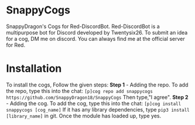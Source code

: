 # SnappyCogs
SnappyDragon's Cogs for Red-DiscordBot. Red-DiscordBot is a multipurpose bot for Discord developed by Twentysix26.
To submit an idea for a cog, DM me on discord. You can always find me at the official server for Red.

# Installation
To install the cogs, Follow the given steps:
**Step 1** - Adding the repo.
To add the repo, type this into the chat:
``[p]cog repo add snappycogs https://github.com/SnappyDragon18/SnappyCogs``
Then type,"I agree".
**Step 2** - Adding the cog.
To add the cog, type this into the chat:
``[p]cog install snappycogs [cog_name]``
If it has any library dependencies, type ``pip3 install [library_name]`` in git.
Once the module has loaded up, type yes.
